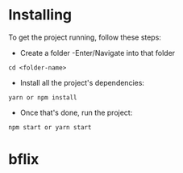 # Installing
To get the project running, follow these steps:
- Create a folder
-Enter/Navigate into that folder
```
cd <folder-name>
```

- Install all the project's dependencies:
```
yarn or npm install
```
- Once that's done, run the project:
```
npm start or yarn start
```

# bflix

